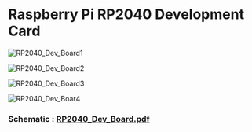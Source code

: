 # Raspberry Pi RP2040 Development Card

![RP2040_Dev_Board1](https://user-images.githubusercontent.com/38166489/106179202-b4ced100-61c0-11eb-935c-a901cbdc5678.png)

![RP2040_Dev_Board2](https://user-images.githubusercontent.com/38166489/106179204-b6989480-61c0-11eb-8452-228e4e4472f0.png)

![RP2040_Dev_Board3](https://user-images.githubusercontent.com/38166489/106179205-b7312b00-61c0-11eb-8e45-a4022b760885.png)

![RP2040_Dev_Boar4](https://user-images.githubusercontent.com/38166489/106179208-b7312b00-61c0-11eb-8fa8-720c9948238d.png)


### Schematic : [RP2040_Dev_Board.pdf](https://github.com/embeddedalpha/PCB-Design/files/5889168/RP2040_Dev_Board.pdf)
